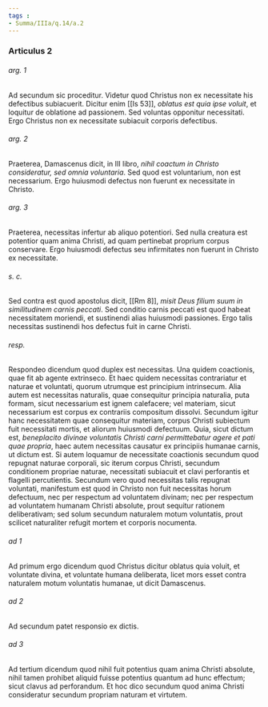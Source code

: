 ```yaml
---
tags : 
- Summa/IIIa/q.14/a.2
---
```


### Articulus 2

###### arg. 1
Ad secundum sic proceditur. Videtur quod Christus non ex necessitate his defectibus subiacuerit. Dicitur enim [[Is 53]], *oblatus est quia ipse voluit*, et loquitur de oblatione ad passionem. Sed voluntas opponitur necessitati. Ergo Christus non ex necessitate subiacuit corporis defectibus.

###### arg. 2
Praeterea, Damascenus dicit, in III libro, *nihil coactum in Christo consideratur, sed omnia voluntaria*. Sed quod est voluntarium, non est necessarium. Ergo huiusmodi defectus non fuerunt ex necessitate in Christo.

###### arg. 3
Praeterea, necessitas infertur ab aliquo potentiori. Sed nulla creatura est potentior quam anima Christi, ad quam pertinebat proprium corpus conservare. Ergo huiusmodi defectus seu infirmitates non fuerunt in Christo ex necessitate.

###### s. c.
Sed contra est quod apostolus dicit, [[Rm 8]], *misit Deus filium suum in similitudinem carnis peccati*. Sed conditio carnis peccati est quod habeat necessitatem moriendi, et sustinendi alias huiusmodi passiones. Ergo talis necessitas sustinendi hos defectus fuit in carne Christi.

###### resp.
Respondeo dicendum quod duplex est necessitas. Una quidem coactionis, quae fit ab agente extrinseco. Et haec quidem necessitas contrariatur et naturae et voluntati, quorum utrumque est principium intrinsecum. Alia autem est necessitas naturalis, quae consequitur principia naturalia, puta formam, sicut necessarium est ignem calefacere; vel materiam, sicut necessarium est corpus ex contrariis compositum dissolvi. Secundum igitur hanc necessitatem quae consequitur materiam, corpus Christi subiectum fuit necessitati mortis, et aliorum huiusmodi defectuum. Quia, sicut dictum est, *beneplacito divinae voluntatis Christi carni permittebatur agere et pati quae propria*, haec autem necessitas causatur ex principiis humanae carnis, ut dictum est. Si autem loquamur de necessitate coactionis secundum quod repugnat naturae corporali, sic iterum corpus Christi, secundum conditionem propriae naturae, necessitati subiacuit et clavi perforantis et flagelli percutientis. Secundum vero quod necessitas talis repugnat voluntati, manifestum est quod in Christo non fuit necessitas horum defectuum, nec per respectum ad voluntatem divinam; nec per respectum ad voluntatem humanam Christi absolute, prout sequitur rationem deliberativam; sed solum secundum naturalem motum voluntatis, prout scilicet naturaliter refugit mortem et corporis nocumenta.

###### ad 1
Ad primum ergo dicendum quod Christus dicitur oblatus quia voluit, et voluntate divina, et voluntate humana deliberata, licet mors esset contra naturalem motum voluntatis humanae, ut dicit Damascenus.

###### ad 2
Ad secundum patet responsio ex dictis.

###### ad 3
Ad tertium dicendum quod nihil fuit potentius quam anima Christi absolute, nihil tamen prohibet aliquid fuisse potentius quantum ad hunc effectum; sicut clavus ad perforandum. Et hoc dico secundum quod anima Christi consideratur secundum propriam naturam et virtutem.

